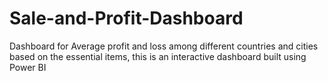# Sale-and-Profit-Dashboard
Dashboard for Average profit and loss among different countries and cities based on the essential items, this is an interactive dashboard built using Power BI
